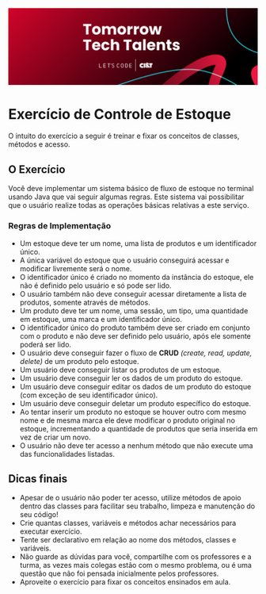 <img alt="logo Tomorrow Tech Talents" src="https://github.com/joaomhernandes/TomorrowTechTalents/blob/main/assets/TomorrowTechTalentsLogo.svg" style="width: 300%, height: auto, margin-left: auto, margin-left: auto" />

# Exercício de Controle de Estoque
O intuito do exercício a seguir é treinar e fixar os conceitos de classes, métodos e acesso.

## O Exercício
Você deve implementar um sistema básico de fluxo de estoque no terminal usando Java que vai seguir algumas regras. Este sistema vai possibilitar que o usuário realize todas as operações básicas relativas a este serviço.

### Regras de Implementação

- Um estoque deve ter um nome, uma lista de produtos e um identificador único.
- A única variável do estoque que o usuário conseguirá acessar e modificar livremente será o nome.
- O identificador único é criado no momento da instância do estoque, ele não é definido pelo usuário e só pode ser lido.
- O usuário também não deve conseguir acessar diretamente a lista de produtos, somente através de métodos.
- Um produto deve ter um nome, uma sessão, um tipo, uma quantidade em estoque, uma marca e um identificador único.
- O identificador único do produto também deve ser criado em conjunto com o produto e não deve ser definido pelo usuário, após ele somente poderá ser lido.
- O usuário deve conseguir fazer o fluxo de **CRUD** *(create, read, update, delete)* de um produto pelo estoque.
- Um usuário deve conseguir listar os produtos de um estoque.
- Um usuário deve conseguir ler os dados de um produto do estoque.
- Um usuário deve conseguir editar os dados de um produto do estoque (com exceção de seu identificador único).
- Um usuário deve conseguir deletar um produto específico do estoque.
- Ao tentar inserir um produto no estoque se houver outro com mesmo nome e de mesma marca ele deve modificar o produto original no estoque, incrementando a quantidade de produtos que seria inserida em vez de criar um novo.
- O usuário não deve ter acesso a nenhum método que não execute uma das funcionalidades listadas.

## Dicas finais

- Apesar de o usuário não poder ter acesso, utilize métodos de apoio dentro das classes para facilitar seu trabalho, limpeza e manutenção do seu código!
- Crie quantas classes, variáveis e métodos achar necessários para executar  exercício.
- Tente ser declarativo em relação ao nome dos métodos, classes e variáveis.
- Não guarde as dúvidas para você, compartilhe com os professores e a turma, as vezes mais colegas estão com o mesmo problema, ou é uma questão que não foi pensada inicialmente pelos professores.
- Aproveite o exercício para fixar os conceitos ensinados em aula.